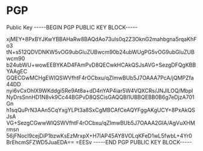 # PGP
Public Key
-----BEGIN PGP PUBLIC KEY BLOCK-----

xjMEY+8PxBYJKwYBBAHaRw8BAQdAo73uIs0q2Z3OknG2mahbgna5rqaKhFo3
tN+s512QDVDNKW5vOG9ubGluZUBwcm90b24ubWUgPG5vOG9ubGluZUBwcm90
b24ubWU+wowEEBYKAD4FAmPvD8QECwkHCAkQSJsAVG+SezgDFQgKBBYAAgEC
GQECGwMCHgEWIQSWVfhtF4rOCbxu/qZImwBUb5J7OAAA7PcA/jQMPZfa44DD
nyi6vCxOhlX9WKddgi5Re9At8a+dD4nYAP4iar5W4VQXCRs/JNJlLOQ/Mbpl
NyDrsSnnHD1N8vk9Cc44BGPvD8QSCisGAQQBl1UBBQEBB0B6g7eDjzA701Gn
h1sqQuPrN3AAn5CqYxgYLPt3a8SxCgMBCAfCeAQYFggAKgUCY+8PxAkQSJsA
VG+SezgCGwwWIQSWVfhtF4rOCbxu/qZImwBUb5J7OAAA2GIA/AgVuXHMrmsn
56jFNocI9cejDiP1bzwKsEzMrxpX+H7lAP45AY8VOLqKFeD1wL5fwbL+4Yr0
BrEhcmSFZWD5JuaEDA==
=EESv
-----END PGP PUBLIC KEY BLOCK-----
